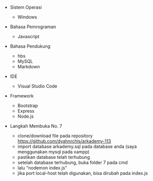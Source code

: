 * Sistem Operasi
    * Windows

* Bahasa Pemrograman
    * Javascript

* Bahasa Pendukung
    * hbs
    * MySQL
    * Markdown

* IDE
    * Visual Studio Code

* Framework
    * Bootstrap
    * Express
    * Node.js

* Langkah Membuka No. 7
    * clone/download file pada repository https://github.com/dyahnrchls/arkademy-113
    * import database arkademy.sql pada database anda (saya menggunakan mysql pada xampp)
    * pastikan database telah terhubung
    * setelah database terhubung, buka folder 7 pada cmd
    * lalu "nodemon index.js"
    * jika port local-host telah digunakan, bisa dirubah pada index.js